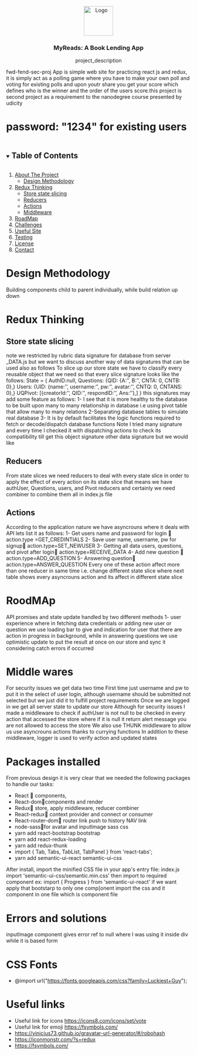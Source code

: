<br />
<p align="center">
  <a href="https://github.com/github_username/repo_name">
    <img src="https://miro.medium.com/max/1200/1*i1yreXvK0kGrS9_uy5qKHQ.jpeg" alt="Logo" width="80" height="80">
  </a>

  <h3 align="center">MyReads: A Book Lending App</h3>

  <p align="center">
    project_description
    
</p>


fwd-fend-sec-proj App is simple web site for practicing react js and redux, it is simply act as a polling game where you have to make your own poll and voting for existing polls and upon youtr share you get your score which defines who is the winner and the order of the users score.this project is second project as a requirement to the nanodegree course presented by udicity

#   password: "1234" for existing users

<!-- TABLE OF CONTENTS -->
<details open="open">
  <summary><h2 style="display: inline-block">Table of Contents</h2></summary>
  <ol>
    <li>
      <a href="#about-the-project">About The Project</a>
      <ul>
        <li><a href="#Design Methodology">Design Methodology</a></li>
      </ul>
    </li>
    <li>
      <a href="#Redux Thinking">Redux Thinking</a>
      <ul>
        <li><a href="#Store state slicing">Store state slicing</a></li>
        <li><a href="#Reducers">Reducers</a></li>
        <li><a href="#Actions">Actions</a></li>
        <li><a href="#Middlware">Middleware</a></li>
      </ul>
    </li>
    <li><a href="#RoodMap">RoadMap</a></li>   
    <li><a href="#C#hallenges">Challenges</a></li>
    <li><a href="#useful-site">Useful Site</a></li>
    <li><a href="#testing-using-npm-test">Testing</a></li>
    <li><a href="#license">License</a></li>
    <li><a href="#contact">Contact</a></li>
  </ol>
</details>



<!-- ABOUT THE PROJECT -->
# Design Methodology 
Building components child to parent individually, while build relation up down

# Redux Thinking
## Store state slicing
note we restricted by rubric data signature for database from server _DATA.js but we want to discuss another way of data signatures that can be used also as follows
To slice up our store state we have to classify every reusable object that we need so that every slice signature looks like the follows:
State = {
AuthID:null,
Questions: {QID: {A:’’, B:’’, CNTA: 0, CNTB: 0},}
Users: {UID: {name:’’, username:’’, pw:’’, avatar:’’, CNTQ: 0, CNTANS: 0},}
UQPivot: [{creatorId:’’, QID:’’, respondID:’’, Ans:’’},]
}
this signatures may add some feature as follows:
 1- I see that it is more healthy to the database to be built upon many to many relationship in database i.e using pivot table that allow many to many relations
 2-Separating database tables to simulate real database
 3- It is by default facilitates the logic functions required to fetch or decode/dispatch database functions 
Note I tried many signature and every time I checked it with dispatching actions to check its compatibility till get this object signature
 other data signature but we would like

## Reducers
From state slices we need reducers to deal with every state slice in order to apply the effect of every action on its state slice that means we have authUser, Questions, users, and Pivot reducers and certainly we need combiner to combine them all in index.js file

## Actions
According to the application nature we have asyncrouns where it deals with API lets list it as follows:
1-	Get users name and password for login  action.type =GET_CREDINTIALS
2-	Save user name, username, pw for signup action.type=SET_NEWUSER
3-	Getting all data users, questions, and pivot  after login action.type=RECEIVE_DATA
4-	Add new question  action.type=ADD_QUESTION
5-	Answering question action.type=ANSWER_QUESTION
Every one of these action affect more than one reducer in same time i.e. change different state slice where next table shows every asyncrouns action and its affect in different state slice

# RoodMAp

API promises and state update handled by two different methods 1- user experience where in fetching data credentials or adding new user or question we use loading bar to give and indication for user that there are action in progress in background, while in answering questions we use optimistic update to put the result at once on our store and sync it considering catch errors if occurred 

# Middle wares 
For security issues we get data two time 
First time just username and pw to put it in the select of user login, although username should be submitted not selected but we just did it to fulfill project requirements
Once we are logged in we get all server state to update our store
Although for security issues I made a middleware to check if authUser is not null to be checked in every action that accessed the store where if it is null it return alert message you are not allowed to access the store 
We also use THUNK middleware to allow us use asyncrouns actions thanks to currying functions 
In addition to these middleware, logger is used to verify action and updated states

# Packages installed
From previous design it is very clear that we needed the following packages to handle our tasks:
*   React  components, 
*   React-domcomponents and render
*	Redux store, apply middleware, reducer combiner 
*	React-redux context provider and connect or consumer
*	React-router-dom router link push to history NAV link
*	node-sassfor avatar and inputImage sass css
*	yarn add react-bootstrap bootstrap
*	yarn add react-redux-loading
*	yarn add redux-thunk
*	import { Tab, Tabs, TabList, TabPanel } from 'react-tabs';
*   yarn add semantic-ui-react semantic-ui-css

After install, import the minified CSS file in your app's entry file:
index.js
import 'semantic-ui-css/semantic.min.css'
then import to required component 
ex: import { Progress } from 'semantic-ui-react'
if we want apply that bootstarp to only one comp[onent import the css and it component in one file which is component file



# Errors and solutions
inputImage component gives error ref to null where I was using it inside div while it is based form

# CSS Fonts
* @import url("https://fonts.googleapis.com/css?family=Luckiest+Guy");

# Useful links
* Useful link for icons https://icons8.com/icons/set/vote 
* Useful link for emoji https://fsymbols.com/
* https://vinicius73.github.io/gravatar-url-generator/#/robohash
* https://iconmonstr.com/?s=redux
* https://fsymbols.com/

